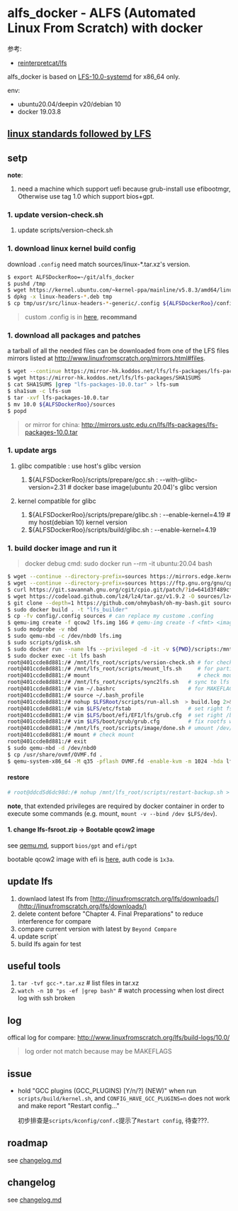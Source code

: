 # alfs_docker - ALFS (Automated Linux From Scratch) with docker
参考:
- [reinterpretcat/lfs](https://github.com/reinterpretcat/lfs)

alfs_docker is based on [LFS-10.0-systemd](http://www.linuxfromscratch.org/lfs/download.html) for x86_64 only.

env:
- ubuntu20.04/deepin v20/debian 10
- docker 19.03.8

## [linux standards followed by LFS](https://lctt.github.io/LFS-BOOK/lfs-systemd/LFS-SYSD-BOOK.html#pre-standards)

## setp
**note**:
1. need a machine which support uefi because grub-install use efibootmgr, Otherwise use tag 1.0 which support bios+gpt.

### 1. update version-check.sh
1. update scripts/version-check.sh

### 1. download linux kernel build config
download `.config` need match sources/linux-*.tar.xz's version.

```bash
$ export ALFSDockerRoo=~/git/alfs_docker
$ pushd /tmp
$ wget https://kernel.ubuntu.com/~kernel-ppa/mainline/v5.8.3/amd64/linux-headers-5.8.3-050803-generic_5.8.3-050803.202008211236_amd64.deb
$ dpkg -x linux-headers-*.deb tmp
$ cp tmp/usr/src/linux-headers-*-generic/.config ${ALFSDockerRoo}/config
```

> custom .config is in [here](/config/.config.replace), **recommand**

### 1. download all packages and patches
a tarball of all the needed files can be downloaded from one of the LFS files mirrors listed at http://www.linuxfromscratch.org/mirrors.html#files.

```bash
$ wget --continue https://mirror-hk.koddos.net/lfs/lfs-packages/lfs-packages-10.0.tar
$ wget https://mirror-hk.koddos.net/lfs/lfs-packages/SHA1SUMS
$ cat SHA1SUMS |grep "lfs-packages-10.0.tar" > lfs-sum
$ sha1sum -c lfs-sum
$ tar -xvf lfs-packages-10.0.tar
$ mv 10.0 ${ALFSDockerRoo}/sources
$ popd
```

> or mirror for china: http://mirrors.ustc.edu.cn/lfs/lfs-packages/lfs-packages-10.0.tar

### 1. update args
1. glibc compatible : use host's glibc version

    1. ${ALFSDockerRoo}/scripts/prepare/gcc.sh : --with-glibc-version=2.31 # docker base image(ubuntu 20.04)'s glibc version

1. kernel compatible for glibc

    1. ${ALFSDockerRoo}/scripts/prepare/glibc.sh : --enable-kernel=4.19 # my host(debian 10) kernel version
    1. ${ALFSDockerRoo}/scripts/build/glibc.sh : --enable-kernel=4.19

### 1. build docker image and run it
> docker debug cmd: sudo docker run --rm -it ubuntu:20.04 bash

```bash
$ wget --continue --directory-prefix=sources https://mirrors.edge.kernel.org/pub/linux/utils/boot/syslinux/syslinux-6.03.tar.gz
$ wget --continue --directory-prefix=sources https://ftp.gnu.org/gnu/cpio/cpio-2.13.tar.gz
$ curl https://git.savannah.gnu.org/cgit/cpio.git/patch/?id=641d3f489cf6238bb916368d4ba0d9325a235afb -o sources/cpio-2.13.patch
$ wget https://codeload.github.com/lz4/lz4/tar.gz/v1.9.2 -O sources/lz4-1.9.2.tar.gz
$ git clone --depth=1 https://github.com/ohmybash/oh-my-bash.git sources/oh-my-bash
$ sudo docker build . -t "lfs_builder"
$ cp -fv config/.config sources # can replace my custome .confing
$ qemu-img create -f qcow2 lfs.img 16G # qemu-img create -f <fmt> <image filename> <size of disk>
$ sudo modprobe -v nbd
$ sudo qemu-nbd -c /dev/nbd0 lfs.img
$ sudo scripts/gdisk.sh
$ sudo docker run --name lfs --privileged -d -it -v ${PWD}/scripts:/mnt/lfs_root/scripts -v ${PWD}/sources:/mnt/lfs_root/sources --entrypoint /bin/bash lfs_builder # --privileged for mount in container
$ sudo docker exec -it lfs bash
root@401ccde8d881:/# /mnt/lfs_root/scripts/version-check.sh # for check env
root@401ccde8d881:/# /mnt/lfs_root/scripts/mount_lfs.sh     # for partition
root@401ccde8d881:/# mount                                  # check mount, $LFS{,boot,boot/efi} is ok?
root@401ccde8d881:/# /mnt/lfs_root/scripts/sync2lfs.sh   # sync to lfs for chroot environment
root@401ccde8d881:/# vim ~/.bashrc                       # for MAKEFLAGS, LFS_DOCS, LFS_TEST, BackupBeforRealInstall, LFSVersion
root@401ccde8d881:/# source ~/.bash_profile
root@401ccde8d881:/# nohup $LFSRoot/scripts/run-all.sh  > build.log 2>&1 &  # start build lfs
root@401ccde8d881:/# vim $LFS/etc/fstab                  # set right fstab, see qemu.md
root@401ccde8d881:/# vim $LFS/boot/efi/EFI/lfs/grub.cfg  # set right /boot uuid, see qemu.md
root@401ccde8d881:/# vim $LFS/boot/grub/grub.cfg         # fix rootfs when generate grub.cfg, see qemu.md
root@401ccde8d881:/# /mnt/lfs_root/scripts/image/done.sh # umount /dev/nbd0pN, use /mnt/lfs_root/scripts/image/done.sh because ${LFSRoot} deleted in build/cleanup2.sh
root@401ccde8d881:/# mount # check mount
root@401ccde8d881:/# exit
$ sudo qemu-nbd -d /dev/nbd0
$ cp /usr/share/ovmf/OVMF.fd .
$ qemu-system-x86_64 -M q35 -pflash OVMF.fd -enable-kvm -m 1024 -hda lfs.img
```

#### restore
```bash
# root@ddcd5d6dc98d:/# nohup /mnt/lfs_root/scripts/restart-backup.sh > build.log 2>&1 & # in docker
```


**note**, that extended privileges are required by docker container in order to execute some commands (e.g. mount, `mount -v --bind /dev $LFS/dev`).

#### 1. change lfs-fsroot.zip -> Bootable qcow2 image
see [qemu.md](qemu.md), support `bios/gpt` and `efi/gpt`

bootable qcow2 image with efi is [here](https://pan.baidu.com/s/1usXAdzzMk85a7HYbcC2sRg), auth code is `1x3a`.

## update lfs
1. downlaod latest lfs from [http://linuxfromscratch.org/lfs/downloads/](http://linuxfromscratch.org/lfs/downloads/)
1. delete content before "Chapter 4. Final Preparations" to reduce interference for compare
1. compare current version with latest by `Beyond Compare`
1. update script`
1. build lfs again for test

## useful tools
1. `tar -tvf gcc-*.tar.xz` # list files in tar.xz
1. `watch -n 10 "ps -ef |grep bash"` # watch processing when lost direct log with ssh broken

## log
offical log for compare: http://www.linuxfromscratch.org/lfs/build-logs/10.0/

> log order not match because may be MAKEFLAGS

## issue
- hold "GCC plugins (GCC_PLUGINS) [Y/n/?] (NEW)" when run `scripts/build/kernel.sh`, and `CONFIG_HAVE_GCC_PLUGINS=n` does not work and make report "Restart config..."

    初步排查是`scripts/kconfig/conf.c`提示了`Restart config`, 待查???.

## roadmap
see [changelog.md](/changelog.md)

## changelog
see [changelog.md](/changelog.md)